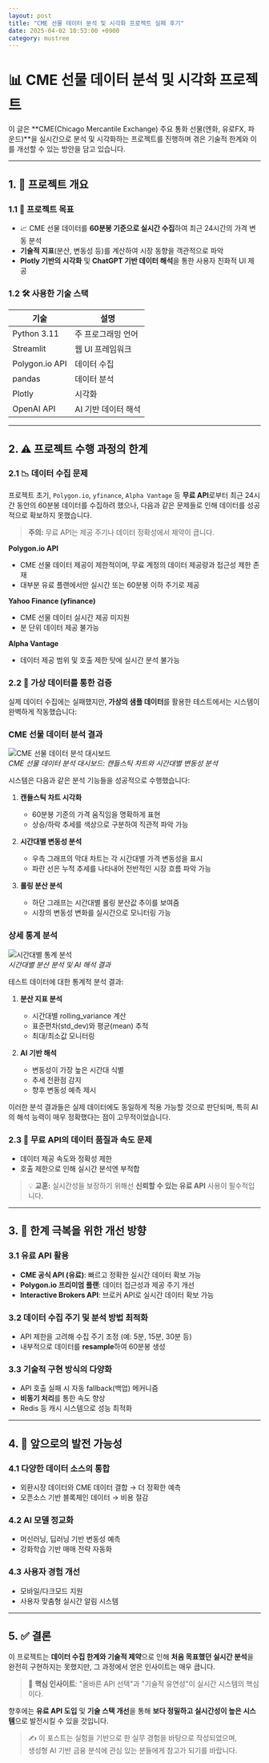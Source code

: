 ```yaml
---
layout: post
title: "CME 선물 데이터 분석 및 시각화 프로젝트 실패 후기"
date: 2025-04-02 10:53:00 +0900
category: mustree
---
```


# 📊 CME 선물 데이터 분석 및 시각화 프로젝트 

이 글은 **CME(Chicago Mercantile Exchange) 주요 통화 선물(엔화, 유로FX, 파운드)**을 실시간으로 분석 및 시각화하는 프로젝트를 진행하며 겪은 기술적 한계와 이를 개선할 수 있는 방안을 담고 있습니다.

---

## 1. 🚀 프로젝트 개요

### 1.1 🎯 프로젝트 목표

- 📈 CME 선물 데이터를 **60분봉 기준으로 실시간 수집**하여 최근 24시간의 가격 변동 분석
-  **기술적 지표**(분산, 변동성 등)를 계산하여 시장 동향을 객관적으로 파악
-  **Plotly 기반의 시각화** 및 **ChatGPT 기반 데이터 해석**을 통한 사용자 친화적 UI 제공

### 1.2 🛠 사용한 기술 스택

| 기술 | 설명 |
|------|------|
| Python 3.11 | 주 프로그래밍 언어 |
| Streamlit | 웹 UI 프레임워크 |
| Polygon.io API | 데이터 수집 |
| pandas | 데이터 분석 |
| Plotly | 시각화 |
| OpenAI API | AI 기반 데이터 해석 |

---

## 2. ⚠️ 프로젝트 수행 과정의 한계

### 2.1 📉 데이터 수집 문제

프로젝트 초기, `Polygon.io`, `yfinance`, `Alpha Vantage` 등 **무료 API**로부터 최근 24시간 동안의 60분봉 데이터를 수집하려 했으나, 다음과 같은 문제들로 인해 데이터를 성공적으로 확보하지 못했습니다.

>  **주의:** 무료 API는 제공 주기나 데이터 정확성에서 제약이 큽니다.

**Polygon.io API**
- CME 선물 데이터 제공이 제한적이며, 무료 계정의 데이터 제공량과 접근성 제한 존재
- 대부분 유료 플랜에서만 실시간 또는 60분봉 이하 주기로 제공

**Yahoo Finance (yfinance)**
- CME 선물 데이터 실시간 제공 미지원
- 분 단위 데이터 제공 불가능

**Alpha Vantage**
- 데이터 제공 범위 및 호출 제한 탓에 실시간 분석 불가능

### 2.2 🎯 가상 데이터를 통한 검증

실제 데이터 수집에는 실패했지만, **가상의 샘플 데이터**를 활용한 테스트에서는 시스템이 완벽하게 작동했습니다:

###  CME 선물 데이터 분석 결과

![CME 선물 데이터 분석 대시보드](/assets/images/mustree/메인1.JPG)  
*CME 선물 데이터 분석 대시보드: 캔들스틱 차트와 시간대별 변동성 분석*

시스템은 다음과 같은 분석 기능들을 성공적으로 수행했습니다:

1. **캔들스틱 차트 시각화**
   - 60분봉 기준의 가격 움직임을 명확하게 표현
   - 상승/하락 추세를 색상으로 구분하여 직관적 파악 가능

2. **시간대별 변동성 분석**
   - 우측 그래프의 막대 차트는 각 시간대별 가격 변동성을 표시
   - 파란 선은 누적 추세를 나타내어 전반적인 시장 흐름 파악 가능

3. **롤링 분산 분석**
   - 하단 그래프는 시간대별 롤링 분산값 추이를 보여줌
   - 시장의 변동성 변화를 실시간으로 모니터링 가능

###  상세 통계 분석

![시간대별 통계 분석](/assets/images/mustree/메인2.JPG)  
*시간대별 분산 분석 및 AI 해석 결과*

테스트 데이터에 대한 통계적 분석 결과:

1. **분산 지표 분석**
   - 시간대별 rolling_variance 계산
   - 표준편차(std_dev)와 평균(mean) 추적
   - 최대/최소값 모니터링

2. **AI 기반 해석**
   - 변동성이 가장 높은 시간대 식별
   - 추세 전환점 감지
   - 향후 변동성 예측 제시

이러한 분석 결과들은 실제 데이터에도 동일하게 적용 가능할 것으로 판단되며, 특히 AI의 해석 능력이 매우 정확했다는 점이 고무적이었습니다.

### 2.3 🐌 무료 API의 데이터 품질과 속도 문제

- 데이터 제공 속도와 정확성 제한
- 호출 제한으로 인해 실시간 분석엔 부적합

> 💡 **교훈:** 실시간성을 보장하기 위해선 **신뢰할 수 있는 유료 API** 사용이 필수적입니다.

---

## 3. 🔧 한계 극복을 위한 개선 방향

### 3.1  유료 API 활용

- **CME 공식 API (유료)**: 빠르고 정확한 실시간 데이터 확보 가능
- **Polygon.io 프리미엄 플랜**: 데이터 접근성과 제공 주기 개선
- **Interactive Brokers API**: 브로커 API로 실시간 데이터 확보 가능

### 3.2  데이터 수집 주기 및 분석 방법 최적화

- API 제한을 고려해 수집 주기 조정 (예: 5분, 15분, 30분 등)
- 내부적으로 데이터를 **resample**하여 60분봉 생성

### 3.3  기술적 구현 방식의 다양화

- API 호출 실패 시 자동 fallback(백업) 메커니즘
- **비동기 처리**를 통한 속도 향상
- Redis 등 캐시 시스템으로 성능 최적화

---

## 4. 🔭 앞으로의 발전 가능성

### 4.1  다양한 데이터 소스의 통합

- 외환시장 데이터와 CME 데이터 결합 → 더 정확한 예측
- 오픈소스 기반 블록체인 데이터 → 비용 절감

### 4.2  AI 모델 정교화

- 머신러닝, 딥러닝 기반 변동성 예측
- 강화학습 기반 매매 전략 자동화

### 4.3  사용자 경험 개선

- 모바일/다크모드 지원
- 사용자 맞춤형 실시간 알림 시스템

---

## 5. ✅ 결론

이 프로젝트는 **데이터 수집 한계와 기술적 제약**으로 인해 **처음 목표했던 실시간 분석**을 완전히 구현하지는 못했지만, 그 과정에서 얻은 인사이트는 매우 큽니다.

> 🎯 **핵심 인사이트**: "올바른 API 선택"과 "기술적 유연성"이 실시간 시스템의 핵심이다.

향후에는 **유료 API 도입** 및 **기술 스택 개선**을 통해 **보다 정밀하고 실시간성이 높은 시스템**으로 발전시킬 수 있을 것입니다.


> ✍️ 이 포스트는 실험을 기반으로 한 실무 경험을 바탕으로 작성되었으며,  
생성형 AI 기반 금융 분석에 관심 있는 분들에게 참고가 되기를 바랍니다. 